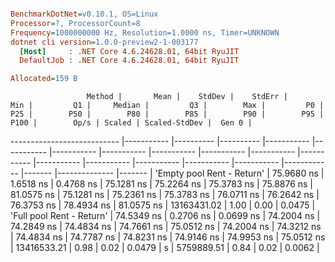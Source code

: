 ``` ini

BenchmarkDotNet=v0.10.1, OS=Linux
Processor=?, ProcessorCount=8
Frequency=1000000000 Hz, Resolution=1.0000 ns, Timer=UNKNOWN
dotnet cli version=1.0.0-preview2-1-003177
  [Host]     : .NET Core 4.6.24628.01, 64bit RyuJIT
  DefaultJob : .NET Core 4.6.24628.01, 64bit RyuJIT

Allocated=159 B  

```
                     Method |       Mean |    StdDev |    StdErr |        Min |         Q1 |     Median |         Q3 |        Max |         P0 |        P25 |        P50 |        P80 |        P85 |        P90 |        P95 |       P100 |        Op/s | Scaled | Scaled-StdDev |  Gen 0 |
--------------------------- |----------- |---------- |---------- |----------- |----------- |----------- |----------- |----------- |----------- |----------- |----------- |----------- |----------- |----------- |----------- |----------- |------------ |------- |-------------- |------- |
 'Empty pool Rent - Return' | 75.9680 ns | 1.6518 ns | 0.4768 ns | 75.1281 ns | 75.2264 ns | 75.3783 ns | 75.8876 ns | 81.0575 ns | 75.1281 ns | 75.2361 ns | 75.3783 ns | 76.0711 ns | 76.2642 ns | 76.3753 ns | 78.4934 ns | 81.0575 ns | 13163431.02 |   1.00 |          0.00 | 0.0475 |
  'Full pool Rent - Return' | 74.5349 ns | 0.2706 ns | 0.0699 ns | 74.2004 ns | 74.2849 ns | 74.4834 ns | 74.7661 ns | 75.0512 ns | 74.2004 ns | 74.3212 ns | 74.4834 ns | 74.7787 ns | 74.8231 ns | 74.9146 ns | 74.9953 ns | 75.0512 ns | 13416533.21 |   0.98 |          0.02 | 0.0479 |
s | 5759889.51 |   0.84 |          0.02 | 0.0062 |
